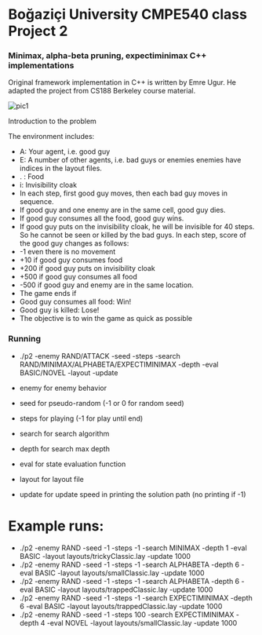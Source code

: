 # Boğaziçi University CMPE540 class Project 2
### Minimax, alpha-beta pruning, expectiminimax C++ implementations

Original framework implementation in C++ is written by Emre Ugur.
He adapted the project from CS188 Berkeley course material.

![pic1](https://user-images.githubusercontent.com/67103746/113911371-94377e80-97e2-11eb-94ed-842ea93f8e00.jpg)

Introduction to the problem

The environment includes:
- A: Your agent, i.e. good guy
- E: A number of other agents, i.e. bad guys or enemies enemies have indices in the layout files.
- . : Food
- i: Invisibility cloak
- In each step, first good guy moves, then each bad guy moves in sequence.
- If good guy and one enemy are in the same cell, good guy dies.
- If good guy consumes all the food, good guy wins.
- If good guy puts on the invisibility cloak, he will be invisible for 40 steps. So he cannot be seen or killed by the bad guys. In each step, score of the good guy changes as follows:
- -1 even there is no movement
- +10 if good guy consumes food
- +200 if good guy puts on invisibility cloak
- +500 if good guy consumes all food
- -500 if good guy and enemy are in the same location.
- The game ends if
- Good guy consumes all food: Win!
- Good guy is killed: Lose!
- The objective is to win the game as quick as possible


### Running
- ./p2 -enemy RAND/ATTACK -seed -steps -search RAND/MINIMAX/ALPHABETA/EXPECTIMINIMAX -depth -eval BASIC/NOVEL -layout -update

- enemy for enemy behavior
- seed for pseudo-random (-1 or 0 for random seed)
- steps for playing (-1 for play until end)
- search for search algorithm
- depth for search max depth
- eval for state evaluation function
- layout for layout file
- update for update speed in printing the solution path (no printing if -1)

# Example runs:
- ./p2 -enemy RAND -seed -1 -steps -1 -search MINIMAX -depth 1 -eval BASIC -layout layouts/trickyClassic.lay -update 1000
- ./p2 -enemy RAND -seed -1 -steps -1 -search ALPHABETA -depth 6 -eval BASIC -layout layouts/smallClassic.lay -update 1000
- ./p2 -enemy RAND -seed -1 -steps -1 -search ALPHABETA -depth 6 -eval BASIC -layout layouts/trappedClassic.lay -update 1000
- ./p2 -enemy RAND -seed -1 -steps -1 -search EXPECTIMINIMAX -depth 6 -eval BASIC -layout layouts/trappedClassic.lay -update 1000
- ./p2 -enemy RAND -seed -1 -steps 100 -search EXPECTIMINIMAX -depth 4 -eval NOVEL -layout layouts/smallClassic.lay -update 1000
